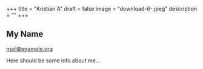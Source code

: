 +++
title = "Kristian A"
draft = false
image = "download-6-.jpeg"
description = ""
+++
![]()

## My Name

mail@example.org

Here should be some info about me...